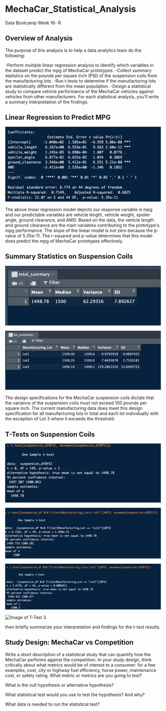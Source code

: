 # MechaCar_Statistical_Analysis
Data Bootcamp Week 16- R

## Overview of Analysis
The purpose of this analysis is to help a data analytics team do the following: 

-Perform multiple linear regression analysis to identify which variables in the dataset predict the mpg of MechaCar prototypes.
-Collect summary statistics on the pounds per square inch (PSI) of the suspension coils from the manufacturing lots.
-Run t-tests to determine if the manufacturing lots are statistically different from the mean population.
-Design a statistical study to compare vehicle performance of the MechaCar vehicles against vehicles from other manufacturers. For each statistical analysis, you’ll write a summary interpretation of the findings.

## Linear Regression to Predict MPG

![Image of Linear Regression](resources/linear_reg.png)

The above linear regression model depicts our response variable is mpg and our predictable variables are vehicle length, vehicle weight, spoiler angle, ground clearance, and AWD. Based on the data, the vehicle length and ground clearance are the main variables contributing to the prototype's mpg performance. The slope of the linear model is not zero because the p-value of 5.35e-11. The r-squared and p-value determines that this model does predict the mpg of MechaCar prototypes effectively.


## Summary Statistics on Suspension Coils

![Image of Total Summary](resources/total_summary.png)

![Image of Lot Summary](resources/lot_summary.png)


The design specifications for the MechaCar suspension coils dictate that the variance of the suspension coils must not exceed 100 pounds per square inch. The current manufacturing data does meet this design specification for all manufacturing lots in total and each lot individually with the exception of Lot 3 where it exceeds the threshold. 

## T-Tests on Suspension Coils

![Image of All T-Tests](resources/ttest_all_lots.png)

![Image of T-Test 1](resources/ttest_lot1.png)

![Image of T-Test 2](resources/ttest_lot2.png)

![Image of T-Test 3](resources/ttest_lots3.png)

then briefly summarize your interpretation and findings for the t-test results.

## Study Design: MechaCar vs Competition

Write a short description of a statistical study that can quantify how the MechaCar performs against the competition. In your study design, think critically about what metrics would be of interest to a consumer: for a few examples, cost, city or highway fuel efficiency, horse power, maintenance cost, or safety rating.
What metric or metrics are you going to test?

What is the null hypothesis or alternative hypothesis?

What statistical test would you use to test the hypothesis? And why?

What data is needed to run the statistical test?
